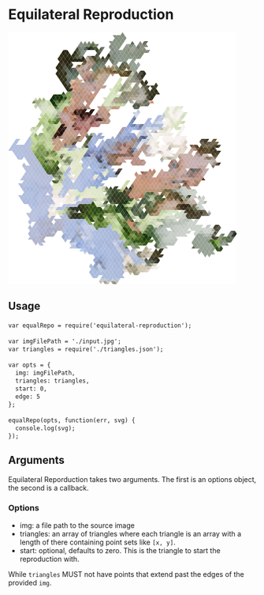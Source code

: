 # Equilateral Reproduction

![](./test/result.svg)

## Usage

```
var equalRepo = require('equilateral-reproduction');

var imgFilePath = './input.jpg';
var triangles = require('./triangles.json');

var opts = {
  img: imgFilePath,
  triangles: triangles,
  start: 0,
  edge: 5
};

equalRepo(opts, function(err, svg) {
  console.log(svg);
});
```

## Arguments

Equilateral Reporduction takes two arguments. The first is an options object, the second is a callback.

### Options

- img: a file path to the source image
- triangles: an array of triangles where each triangle is an array with a length of there containing point sets like `[x, y]`.
- start: optional, defaults to zero. This is the triangle to start the reproduction with.

While `triangles` MUST not have points that extend past the edges of the provided `img`.
